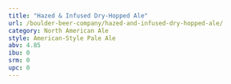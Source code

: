 ```yaml
---
title: "Hazed & Infused Dry-Hopped Ale"
url: /boulder-beer-company/hazed-and-infused-dry-hopped-ale/
category: North American Ale
style: American-Style Pale Ale
abv: 4.85
ibu: 0
srm: 0
upc: 0
---
```


